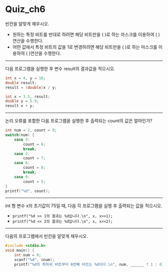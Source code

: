 # Quiz\_ch6

빈칸을 알맞게 채우시오.

* 원하는 특정 비트를 반대로 하려면 해당 비트만을 (         )로 하는 마스크를 이용하여 (          )연산을 수행한다.
* 어떤 값에서 특정 비트의 값을 1로 변경하려면 해당 비트만을 (          )로 하는 마스크를 이용하여 (          )연산을 수행한다.

***

다음 프로그램을 실행한 후 변수 result의 결과값을 적으시오.

```c
int x = 4, y = 16;
double result;
result = (double)x / y;
```

```c
int x = 3.5, result;
double y = 5.9;
result x + y;
```

***

논리 오류를 포함한 다음 프로그램을 실행한 후 출력되는 count의 값은 얼마인가?

```c
int num = 2, count = 0;
switch(num) {
    case 3:
        count = 6;
        break;
    case 2:
        count = 7;
    case 6:
        count = 8;
        break;
    case 9:
        count = 5;
}
printf("%d", count);
```

***

int 형 변수 x의 초기값이 75일 때, 다음 각 프로그램을 실행 후 출력되는 값을 적으시오.

* `printf("%d >> 1의 결과는 %d입니다.\n", x, x>>1);`
* `printf("%d << 2의 결과는 %d입니다.\n", x, x<<2);`

***

다음의 프로그램에서 빈칸을 알맞게 채우시오.

```c
#include <stdio.h>
void main() {
    int num = 0;
    scanf("%d", &num);
    printf("%d의 최하위 비트부터 6번째 비트는 %d이다.\n", num, ______ ? 1 : 0);
```
